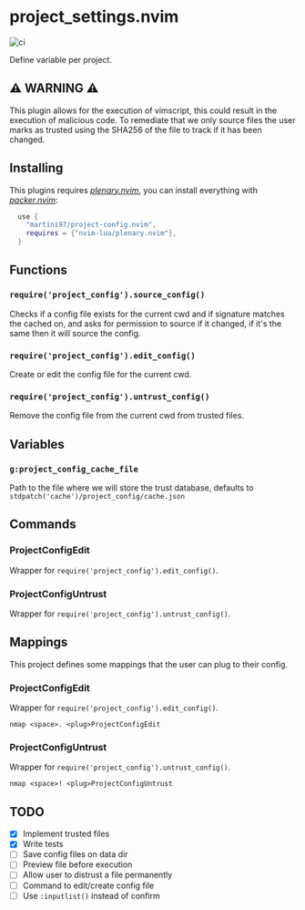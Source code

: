 # project_settings.nvim

![ci](https://github.com/martini97/project-config.nvim/actions/workflows/ci.yml/badge.svg?branch=main)

Define variable per project.

## **⚠️ WARNING ⚠️**

This plugin allows for the execution of vimscript, this could result
in the execution of malicious code. To remediate that we only source files
the user marks as trusted using the SHA256 of the file to track if it has been
changed.

## Installing

This plugins requires [*plenary.nvim*](https://github.com/nvim-lua/plenary.nvim),
you can install everything with [*packer.nvim*](https://github.com/wbthomason/packer.nvim):

```lua
  use {
    "martini97/project-config.nvim",
    requires = {"nvim-lua/plenary.nvim"},
  }
```

## Functions

### `require('project_config').source_config()`

Checks if a config file exists for the current cwd and if signature matches the
cached on, and asks for permission to source if it changed, if it's the same then
it will source the config.

### `require('project_config').edit_config()`

Create or edit the config file for the current cwd.

### `require('project_config').untrust_config()`

Remove the config file from the current cwd from trusted files.

## Variables

### `g:project_config_cache_file`

Path to the file where we will store the trust database, defaults to
`stdpatch('cache')/project_config/cache.json`

## Commands

### ProjectConfigEdit

Wrapper for `require('project_config').edit_config()`.

### ProjectConfigUntrust

Wrapper for `require('project_config').untrust_config()`.

## Mappings

This project defines some mappings that the user can plug to their config.

### <Plug>ProjectConfigEdit

Wrapper for `require('project_config').edit_config()`.

```vim
nmap <space>. <plug>ProjectConfigEdit
```

### ProjectConfigUntrust

Wrapper for `require('project_config').untrust_config()`.

```vim
nmap <space>! <plug>ProjectConfigUntrust
```

## TODO

+ [x] Implement trusted files
+ [x] Write tests
+ [ ] Save config files on data dir
+ [ ] Preview file before execution
+ [ ] Allow user to distrust a file permanently
+ [ ] Command to edit/create config file
+ [ ] Use `:inputlist()` instead of confirm
